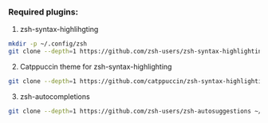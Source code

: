### Required plugins:

1. zsh-syntax-highlihgting

```zsh
mkdir -p ~/.config/zsh
git clone --depth=1 https://github.com/zsh-users/zsh-syntax-highlighting.git ~/.config/zsh/zsh-syntax-highlighting
```

2. Catppuccin theme for zsh-syntax-highlighting

```zsh
git clone --depth=1 https://github.com/catppuccin/zsh-syntax-highlighting.git ~/.config/zsh/zsh-syntax-highlighting-theme
```

3. zsh-autocompletions

```zsh
git clone --depth=1 https://github.com/zsh-users/zsh-autosuggestions ~/.config/zsh/zsh-autosuggestions
```


